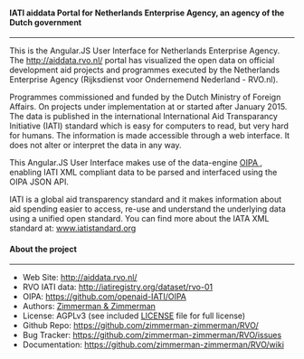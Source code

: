#### IATI aiddata Portal for Netherlands Enterprise Agency, an agency of the Dutch government
--------
This is the Angular.JS User Interface for Netherlands Enterprise Agency.  The http://aiddata.rvo.nl/ portal has visualized the open data on official development aid projects and programmes executed by the Netherlands Enterprise Agency (Rijksdienst voor Ondernemend Nederland - RVO.nl). 

Programmes commissioned and funded by the Dutch Ministry of Foreign Affairs. On projects under implementation at or started after January 2015. The data is published in the international International Aid Transparancy Initiative (IATI) standard which is easy for computers to read, but very hard for humans. The information is made accessible through a web interface. It does not alter or interpret the data in any way.

This Angular.JS User Interface makes use of the data-engine [OIPA ](http://www.oipa.nl),  enabling IATI XML compliant data to be parsed and interfaced using the OIPA JSON API.

IATI is a global aid transparency standard and it makes information about aid spending easier to access, re-use and understand the underlying data using a unified open standard. You can find more about the IATA XML standard at: www.iatistandard.org


#### About the project
--------

* Web Site:         http://aiddata.rvo.nl/
* RVO IATI data:    http://iatiregistry.org/dataset/rvo-01
* OIPA:             https://github.com/openaid-IATI/OIPA
* Authors:          [Zimmerman & Zimmerman ](https://www.zimmermanzimmerman.nl/)
* License:          AGPLv3 (see included [LICENSE](https://github.com/openaid-IATI/OIPA/blob/master/LICENSE.MD) file for full license)
* Github Repo:      https://github.com/zimmerman-zimmerman/RVO/
* Bug Tracker:      https://github.com/zimmerman-zimmerman/RVO/issues
* Documentation:    https://github.com/zimmerman-zimmerman/RVO/wiki


